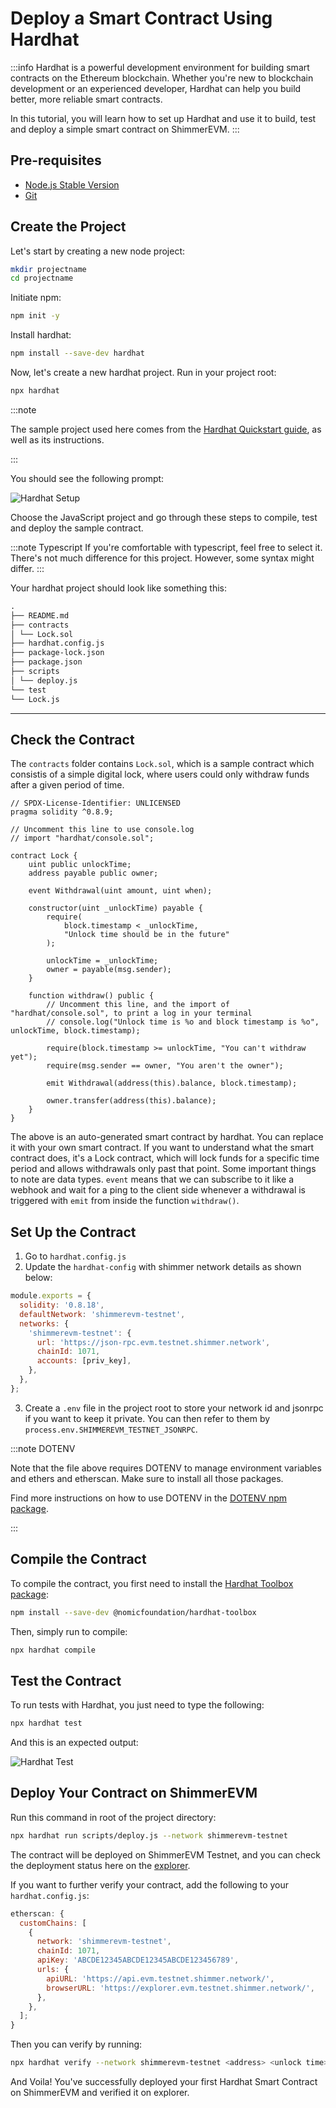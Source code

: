 # Deploy a Smart Contract Using Hardhat

:::info
Hardhat is a powerful development environment for building smart contracts on the Ethereum blockchain. Whether you're new to blockchain development or an experienced developer, Hardhat can help you build better, more reliable smart contracts.

In this tutorial, you will learn how to set up Hardhat and use it to build, test and deploy a simple smart contract on ShimmerEVM.
:::

## Pre-requisites

- [Node.js Stable Version](https://nodejs.org/en/)
- [Git](https://git-scm.com/)

## Create the Project

Let's start by creating a new node project:

```sh
mkdir projectname
cd projectname
```

Initiate npm:

```sh
npm init -y
```

Install hardhat:

```sh
npm install --save-dev hardhat
```

Now, let's create a new hardhat project. Run in your project root:

```sh
npx hardhat
```

:::note

The sample project used here comes from the [<ins>Hardhat Quickstart guide</ins>](https://hardhat.org/getting-started/#quick-start), as well as its instructions.

:::

You should see the following prompt:

![Hardhat Setup](../static/shimmer-hardhat-setup.png 'Hardhat Setup')

Choose the JavaScript project and go through these steps to compile, test and deploy the sample contract.

:::note Typescript
If you're comfortable with typescript, feel free to select it. There's not much difference for this project. However, some syntax might differ.
:::

Your hardhat project should look like something this:

```md
.
├── README.md
├── contracts
│ └── Lock.sol
├── hardhat.config.js
├── package-lock.json
├── package.json
├── scripts
│ └── deploy.js
└── test
└── Lock.js
```

---

## Check the Contract

The `contracts` folder contains `Lock.sol`, which is a sample contract which consistis of a simple digital lock, where users could only withdraw funds after a given period of time.

```solidity
// SPDX-License-Identifier: UNLICENSED
pragma solidity ^0.8.9;

// Uncomment this line to use console.log
// import "hardhat/console.sol";

contract Lock {
    uint public unlockTime;
    address payable public owner;

    event Withdrawal(uint amount, uint when);

    constructor(uint _unlockTime) payable {
        require(
            block.timestamp < _unlockTime,
            "Unlock time should be in the future"
        );

        unlockTime = _unlockTime;
        owner = payable(msg.sender);
    }

    function withdraw() public {
        // Uncomment this line, and the import of "hardhat/console.sol", to print a log in your terminal
        // console.log("Unlock time is %o and block timestamp is %o", unlockTime, block.timestamp);

        require(block.timestamp >= unlockTime, "You can't withdraw yet");
        require(msg.sender == owner, "You aren't the owner");

        emit Withdrawal(address(this).balance, block.timestamp);

        owner.transfer(address(this).balance);
    }
}
```

The above is an auto-generated smart contract by hardhat. You can replace it with your own smart contract. If you want to understand what the smart contract does, it's a Lock contract, which will lock funds for a specific time period and allows withdrawals only past that point.
Some important things to note are data types. `event` means that we can subscribe to it like a webhook and wait for a ping to the client side whenever a withdrawal is triggered with `emit` from inside the function `withdraw()`.

## Set Up the Contract

1. Go to `hardhat.config.js`
2. Update the `hardhat-config` with shimmer network details as shown below:

```js
module.exports = {
  solidity: '0.8.18',
  defaultNetwork: 'shimmerevm-testnet',
  networks: {
    'shimmerevm-testnet': {
      url: 'https://json-rpc.evm.testnet.shimmer.network',
      chainId: 1071,
      accounts: [priv_key],
    },
  },
};
```

3. Create a `.env` file in the project root to store your network id and jsonrpc if you want to keep it private. You can then refer to them by `process.env.SHIMMEREVM_TESTNET_JSONRPC`.

:::note DOTENV

Note that the file above requires DOTENV to manage environment variables and ethers and etherscan. Make sure to install all those packages.

Find more instructions on how to use DOTENV in the [<ins>DOTENV npm package</ins>](https://www.npmjs.com/package/dotenv).

:::

## Compile the Contract

To compile the contract, you first need to install the [Hardhat Toolbox package](https://www.npmjs.com/package/@nomicfoundation/hardhat-toolbox):

```sh
npm install --save-dev @nomicfoundation/hardhat-toolbox
```

Then, simply run to compile:

```sh
npx hardhat compile
```

## Test the Contract

To run tests with Hardhat, you just need to type the following:

```sh
npx hardhat test
```

And this is an expected output:

![Hardhat Test](../static/shimmer-hardhat-test.png 'Hardhat Test')

## Deploy Your Contract on ShimmerEVM

Run this command in root of the project directory:

```sh
npx hardhat run scripts/deploy.js --network shimmerevm-testnet
```

The contract will be deployed on ShimmerEVM Testnet, and you can check the deployment status here on the [explorer](https://explorer.evm.testnet.shimmer.network/).

If you want to further verify your contract, add the following to your `hardhat.config.js`:

```js
etherscan: {
  customChains: [
    {
      network: 'shimmerevm-testnet',
      chainId: 1071,
      apiKey: 'ABCDE12345ABCDE12345ABCDE123456789',
      urls: {
        apiURL: 'https://api.evm.testnet.shimmer.network/',
        browserURL: 'https://explorer.evm.testnet.shimmer.network/',
      },
    },
  ];
}
```

Then you can verify by running:

```sh
npx hardhat verify --network shimmerevm-testnet <address> <unlock time>
```

And Voila! You've successfully deployed your first Hardhat Smart Contract on ShimmerEVM and verified it on explorer.
